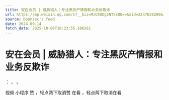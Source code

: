 ```yaml
---
title: 安在会员 | 威胁猎人：专注黑灰产情报和业务反欺诈
url: https://mp.weixin.qq.com/s?__biz=MzU5ODgzNTExOQ==&mid=2247628269&idx=1&sn=453e479329541e2040cb7b67aab0c4b0
source: Doonsec's feed
date: 2024-09-14
fetch_date: 2025-10-06T18:23:55.186261
---
```


# 安在会员 | 威胁猎人：专注黑灰产情报和业务反欺诈

：
，
。

视频
小程序
赞
，轻点两下取消赞
在看
，轻点两下取消在看